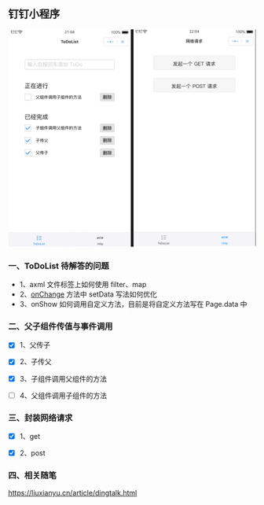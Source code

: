 ## 钉钉小程序


<div>
  <img src="images/1.png" width="600">
</div>


### 一、ToDoList 待解答的问题

- 1、axml 文件标签上如何使用 filter、map
- 2、[onChange](https://github.com/liuxy0551/DingTalk-ToDoList/blob/master/pages/todo/todo.js#L56) 方法中 setData 写法如何优化
- 3、onShow 如何调用自定义方法，目前是将自定义方法写在 Page.data 中


### 二、父子组件传值与事件调用

- [x] 1、父传子  
- [x] 2、子传父  
- [x] 3、子组件调用父组件的方法  
- [ ] 4、父组件调用子组件的方法  


### 三、封装网络请求

- [x] 1、get  
- [x] 2、post  


### 四、相关随笔

https://liuxianyu.cn/article/dingtalk.html

